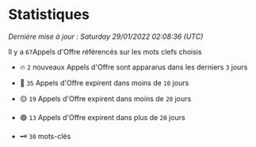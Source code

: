 # Statistiques


_Dernière mise à jour : Saturday 29/01/2022 02:08:36 (UTC)_ 

Il y a `67`Appels d'Offre référencés sur les mots clefs choisis

- 🔥 `2` nouveaux Appels d'Offre sont appararus dans les derniers `3` jours
- 🔴  `35` Appels d'Offre expirent dans moins de `10` jours
- 🟡  `19` Appels d'Offre expirent dans moins de `20` jours
- 🟢  `13` Appels d'Offre expirent dans plus de `20` jours

- 🗝 `30` mots-clés